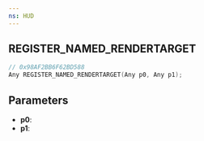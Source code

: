 ```yaml
---
ns: HUD
---
```

## REGISTER_NAMED_RENDERTARGET

```c
// 0x98AF2BB6F62BD588
Any REGISTER_NAMED_RENDERTARGET(Any p0, Any p1);
```

## Parameters
* **p0**:
* **p1**:
